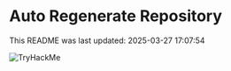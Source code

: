 # Auto Regenerate Repository

This README was last updated: 2025-03-27 17:07:54

 ![TryHackMe](https://tryhackme.com/badge/533634)
